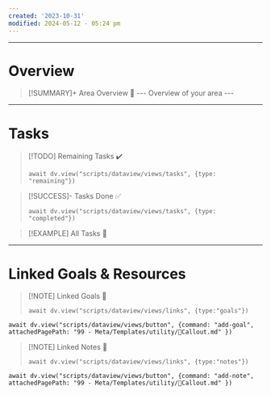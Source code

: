```yaml
---
created: '2023-10-31'
modified: 2024-05-12 - 05:24 pm
---
```


---

# Overview

> [!SUMMARY]+ Area Overview 🙋
> --- Overview of your area ---

---

# Tasks

> [!TODO] Remaining Tasks ✔️
>
> ```dataviewjs
> await dv.view("scripts/dataview/views/tasks", {type: "remaining"})
> ```

> [!SUCCESS]- Tasks Done ✅
>
> ```dataviewjs
> await dv.view("scripts/dataview/views/tasks", {type: "completed"})
> ```

> [!EXAMPLE] All Tasks 📝 <js-todo-callout></js-todo-callout>

---

# Linked Goals & Resources

> [!NOTE] Linked Goals 🎯
>
> ```dataviewjs
> await dv.view("scripts/dataview/views/links", {type:"goals"})
> ```

```dataviewjs
await dv.view("scripts/dataview/views/button", {command: "add-goal", attachedPagePath: "99 - Meta/Templates/utility/🛑Callout.md" })
```

> [!NOTE] Linked Notes 🔗
>
> ```dataviewjs
> await dv.view("scripts/dataview/views/links", {type:"notes"})
> ```

```dataviewjs
await dv.view("scripts/dataview/views/button", {command: "add-note", attachedPagePath: "99 - Meta/Templates/utility/🛑Callout.md" })
```
